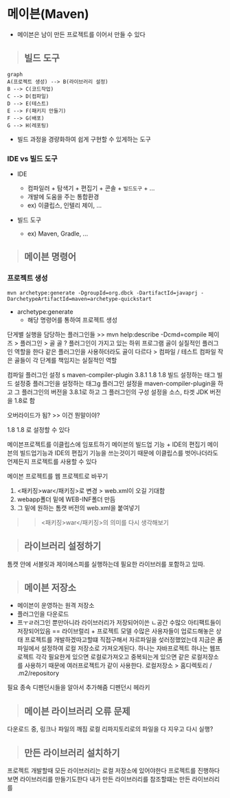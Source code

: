 # 메이븐(Maven)
* 메이븐은 남이 만든 프로젝트를 이어서 만들 수 있다
>## 빌드 도구
```mermaid
graph
A(프로젝트 생성) --> B(라이브러리 설정)
B --> C(코드작업)
C --> D(컴파일)
D --> E(테스트)
E --> F(패키지 만들기)
F --> G(배포)
G --> H(레포팅)
```
* 빌드 과정을 경량화하여 쉽게 구현할 수 있게하는 도구

### IDE vs 빌드 도구
* IDE
    * 컴파일러 + 탐색기 + 편집기 + 콘솔 + `빌드도구` + ...
    * 개발에 도움을 주는 통합환경
    * ex) 이클립스, 인텔리 제이, ...

* 빌드 도구
    * ex) Maven, Gradle, ...

> ## 메이븐 명령어
### 프로젝트 생성
```console
mvn archetype:generate -DgroupId=org.dbck -DartifactId=javaprj -DarchetypeArtifactId=maven=archetype-quickstart
```
* archetype:generate
    * 해당 명령어를 통하여 프로젝트 생성


단게별 실행을 담당하는 플러그인들 >> mvn help:describe -Dcmd=compile 
페이즈 > 플러그인  > 골
골 ? 플러그인이 가지고 있는 하위 프로그램 
골이 실질적인 플러그인 역할을 한다
같은 플러그인을 사용하더라도 골이 다르다 > 컴파일  / 테스트 컴파일
작은 골들이 각 단계를 책임지는 실질적인 역할


컴파일 플러그인 설정
  <build>
    <plugins>s
      <plugin>
        <artifactId>maven-compiler-plugin</artifactId>
        <version>3.8.1</version>
        <configuration>
          <source>1.8</source>
          <target>1.8</target>
        </configuration>
      </plugin>
    </plugins>
  </build>
빌드 설정하는 태그
빌드 설정중 플러그인을 설정하는 태그g
플러그인 설정을 maven-compiler-plugin을 하고 
그 플러그인의 버전을 3.8.1로 하고
그 플러그인의 구성 설정을 소스, 타겟  JDK 버전을 1.8로 함

오버라이드가 됨? >> 이건 뭔말이야?


  <properties>
    <maven.compiler.source>1.8</maven.compiler.source>
    <maven.compiler.target>1.8</maven.compiler.target>
  </properties>
  로 설정할 수 있다


메이븐프로젝트를 이클립스에 임포트하기
메이븐의 빌드업 기능 + IDE의 편집기
메이븐의 빌드업기능과 IDE의 편집기 기능을 쓰는것이기 때문에 이클립스를 벗어나더라도 언제든지 프로젝트를 사용할 수 있다




메이븐 프로젝트를 웹 프로젝트로 바꾸기
1. <패키징>war</패키징>로 변경 > web.xml이 오길 기대함
2. webapp폴더 밑에 WEB-INF폴더 만듬
3. 그 밑에 원하는 톰캣 버전의 web.xml을 붙여넣기
>> <패키징>war</패키징>의 의미를 다시 생각해보기

> ## 라이브러리 설정하기
톰캣 안에 서블릿과 제이에스피를 실행하는데 필요한 라이브러를 포함하고 있따.

> ## 메이븐 저장소
* 메이븐이 운영하는 원격 저장소
* 플러그인을 다운로드
* 프ㅜㄹ러그인 뿐만아니라 라이브러리가 저장되어이쓴 ㄴ공간
수많으 아티팩트들이 저장되어있음 == 라이브럴리 + 프로젝트 모델
수많은 사용자들이 업로드해놓은 상태
프로젝트를 개발하겠따고할떄 직접구해서 자르파일을 섲러정했었는데 지금은 폼파일에서 설정하여 로컬 저장소로 가져오게된다.
하나는 자바프로젝트
하나는 웹프로젝트 
각각 필요한게 있으면 로컬로가져오고 중복되는게 있으면 같은 로컬저장소를 사용하기 때문에 여러프로젝트가 같이 사용한다.
로컬저장소 > 홈디렉토리 / .m2/repository

필요 종속 디펜던시들을 알아서 추가해줌
디펜던시 헤라키

> ## 메이븐 라이브러리 오류 문제

다운로드 중, 링크나 파일의 깨짐
로컬 리파지토리로의 파일을 다 지우고 다시 실행? 


> ## 만든 라이브러리 설치하기
프로젝트 개발할때 모든 라이브러리는 로컬 저장소에 있어야한다
프로젝트를 진행하다보면 라이브러리를  만들기도한다
내가 만든 라이브러리를 참조할떄는 만든 라이브러리를 


